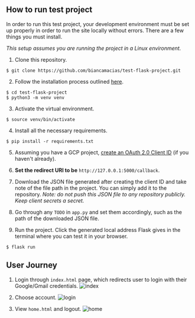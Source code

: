 ## How to run test project

In order to run this test project, your development environment must be set up properly in order to run the site
locally without errors. There are a few things you must install.

*This setup assumes you are running the project in a Linux environment.*

1. Clone this repository.
```shell
$ git clone https://github.com/biancamacias/test-flask-project.git
```

2. Follow the installation process outlined [here](https://flask.palletsprojects.com/en/2.1.x/installation/).

```shell
$ cd test-flask-project
$ python3 -m venv venv
```

3. Activate the virtual environment.

```shell
$ source venv/bin/activate
```

4. Install all the necessary requirements.
```shell
$ pip install -r requirements.txt
```

5. Assuming you have a GCP project, [create an OAuth 2.0 Client ID](https://developers.google.com/identity/protocols/oauth2/openid-connect#appsetup) (if you haven't already). 
6. **Set the redirect URI to be** `http://127.0.0.1:5000/callback`.
7. Download the JSON file generated after creating the client ID and take note of the file path in the project. 
You can simply add it to the repository. *Note: do not push this JSON file to any repository publicly. Keep client secrets a secret.*

8. Go through any `TODO` in `app.py` and set them accordingly, such as the path of the downloaded JSON file.

9. Run the project. Click the generated local address Flask gives in the terminal where you can test it in your browser.
```shell
$ flask run
```

## User Journey

1. Login through `index.html` page, which redirects user to login with their Google/Gmail credentials.
![index](https://user-images.githubusercontent.com/51244558/172948692-4388a306-3206-4143-a985-2e470362b9d1.png)

2. Choose account.
![login](https://user-images.githubusercontent.com/51244558/172948780-f77ab644-51bd-42c6-8502-1bb44e7b3289.png)

3. View `home.html` and logout.
![home](https://user-images.githubusercontent.com/51244558/172948825-80e6ccbf-e59b-4200-8059-87f28db916dc.png)

